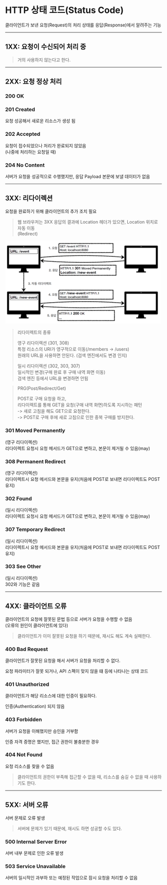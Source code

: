 # HTTP 상태 코드(Status Code)

클라이언트가 보낸 요청(Request)의 처리 상태를 응답(Response)에서 알려주는 기능

---

## 1XX: 요청이 수신되어 처리 중

> 거의 사용하지 않는다고 한다.

---

## 2XX: 요청 정상 처리

### 200 OK

### 201 Created

요청 성공해서 새로운 리소스가 생성 됨

### 202 Accepted

요청이 접수되었으나 처리가 완료되지 않았음  
(나중에 처리하는 요청일 때)

### 204 No Content

서버가 요청을 성공적으로 수행했지만, 응답 Payload 본문에 보낼 데이터가 없음

---

## 3XX: 리다이렉션

요청을 완료하기 위해 클라이언트의 추가 조치 필요

> 웹 브라우저는 3XX 응답의 결과에 Location 헤더가 있으면, Location 위치로 자동 이동  
> (Redirect)

<img src="../../../img/http_status_1.png" width="500">

> 리다이렉트의 종류
> 
> 영구 리다이렉션 (301, 308)  
> 특정 리소스의 URI가 영구적으로 이동(/members -> /users)  
> 원래의 URL을 사용하면 안된다. (검색 엔진에서도 변경 인지)
> 
> 일시 리다이렉션 (302, 303, 307)  
> 일시적인 변경(구매 완료 후 구매 내역 화면 이동)  
> 검색 엔진 등에서 URL을 변경하면 안됨

> PRG(Post/Redirect/Get)
> 
> POST로 구매 요청을 하고,  
> 리다이렉트를 통해 GET을 요청(구매 내역 화면)하도록 지시하는 패턴  
> -> 새로 고침을 해도 GET으로 요청한다.  
> -> POST로 구매 후에 새로 고침으로 인한 중복 구매를 방지한다.

### 301 Moved Permanently

(영구 리다이렉션)  
리다이렉트 요청시 요청 메서드가 GET으로 변하고, 본문이 제거될 수 있음(may)

### 308 Permanent Redirect

(영구 리다이렉션)  
리다이렉트시 요청 메서드와 본문을 유지(처음에 POST로 보내면 리다이렉트도 POST 유지)

### 302 Found

(일시 리다이렉션)  
리다이렉트 요청시 요청 메서드가 GET으로 변하고, 본문이 제거될 수 있음(may)

### 307 Temporary Redirect

(일시 리다이렉션)  
리다이렉트시 요청 메서드와 본문을 유지(처음에 POST로 보내면 리다이렉트도 POST 유지)

### 303 See Other

(일시 리다이렉션)  
302와 기능은 같음

---

## 4XX: 클라이언트 오류

클라이언트의 요청에 잘못된 문법 등으로 서버가 요청을 수행할 수 없음  
(오류의 원인이 클라이언트에 있다)

> 클라이언트가 이미 잘못된 요청을 하기 때문에, 재시도 해도 계속 실패한다.

### 400 Bad Request

클라이언트가 잘못된 요청을 해서 서버가 요청을 처리할 수 없다.

요청 파라미터가 잘못 되거나, API 스펙이 맞지 않을 떄 등에 나타나는 상태 코드

### 401 Unauthorized

클라이언트가 해당 리소스에 대한 인증이 필요하다.

인증(Authentication) 되지 않음

### 403 Forbidden

서버가 요청을 이해했지만 승인을 거부함

인증 자격 증명은 했지만, 접근 권한이 불충분한 경우

### 404 Not Found

요청 리소스를 찾을 수 없음

> 클라이언트의 권한이 부족해 접근할 수 없을 때, 리소스를 숨길 수 없을 때 사용하기도 한다.

---

## 5XX: 서버 오류

서버 문제로 오류 발생

> 서버에 문제가 있기 때문에, 재시도 하면 성공할 수도 있다.

### 500 Internal Server Error

서버 내부 문제로 인한 오류 발생

### 503 Service Unavailable

서버의 일시적인 과부하 또는 예정된 작업으로 잠시 요청을 처리할 수 없음